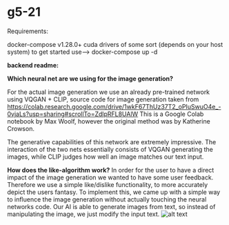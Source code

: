 # g5-21

Requirements:

docker-compose v1.28.0+
cuda drivers of some sort (depends on your host system)
to get started use--> docker-compose up -d


**backend readme:**

**Which neural net are we using for the image generation?**


For the actual image generation we use an already pre-trained network using VQGAN + CLIP, source code for image generation taken from
https://colab.research.google.com/drive/1wkF67ThUz37T2_oPIuSwuO4e_-0vjaLs?usp=sharing#scrollTo=ZdlpRFL8UAlW
This is a Google Colab notebook by Max Woolf, however the original method was by Katherine Crowson.

The generative capabilities of this network are extremely impressive. The interaction of the two nets essentially consists of VQGAN generating the images, while CLIP judges how well an image matches our text input.


**How does the like-algorithm work?**
In order for the user to have a direct impact of the image generation we wanted to have some user feedback. Therefore we use a simple like/dislike functionality, to more accurately depict the users fantasy.
To implement this, we came up with a simple way to influence the image generation without actually touching the neural networks code. Our AI is able to generate images from text, so instead of manipulating the image, we just modify the input text.
![alt text](https://github.com/[ge82zil]/[g5-21]/blob/[readme]/image.jpg?raw=true)
